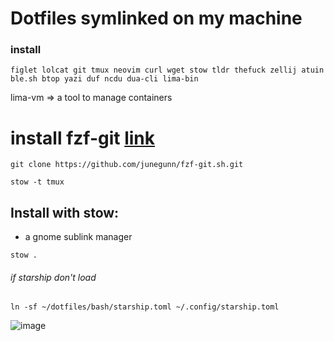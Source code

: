 # Dotfiles symlinked on my machine

### install

```
figlet lolcat git tmux neovim curl wget stow tldr thefuck zellij atuin ble.sh btop yazi duf ncdu dua-cli lima-bin
```

lima-vm => a tool to manage containers

# install fzf-git [link](https://www.josean.com/posts/7-amazing-cli-tools)

```
git clone https://github.com/junegunn/fzf-git.sh.git
```

```
stow -t tmux
```

## Install with stow:

- a gnome sublink manager

```
stow .
```

###### if starship don't load

```
ln -sf ~/dotfiles/bash/starship.toml ~/.config/starship.toml
```

![image](../2025-05-08-092351_hyprshot.png)
